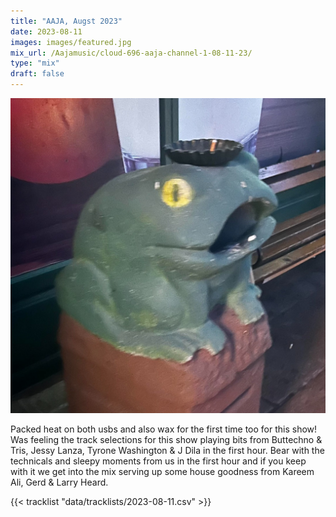 ```yaml
---
title: "AAJA, Augst 2023"
date: 2023-08-11
images: images/featured.jpg
mix_url: /Aajamusic/cloud-696-aaja-channel-1-08-11-23/
type: "mix"
draft: false
---
```


![artwork](images/featured.jpg)

Packed heat on both usbs and also wax for the first time too for this show! Was feeling the track selections for this show playing bits from Buttechno & Tris, Jessy Lanza, Tyrone Washington & J Dila in the first hour. Bear with the technicals and sleepy moments from us in the first hour and if you keep with it we get into the mix serving up some house goodness from Kareem Ali, Gerd & Larry Heard.

{{< tracklist "data/tracklists/2023-08-11.csv" >}}
